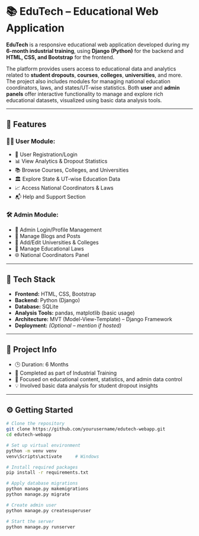 # 📚 EduTech – Educational Web Application

**EduTech** is a responsive educational web application developed during my **6-month industrial training**, using **Django (Python)** for the backend and **HTML, CSS, and Bootstrap** for the frontend.

The platform provides users access to educational data and analytics related to **student dropouts**, **courses**, **colleges**, **universities**, and more. The project also includes modules for managing national education coordinators, laws, and states/UT-wise statistics. Both **user** and **admin panels** offer interactive functionality to manage and explore rich educational datasets, visualized using basic data analysis tools.

---

## 🚀 Features

### 👨‍🎓 User Module:
- 🔐 User Registration/Login
- 📊 View Analytics & Dropout Statistics
- 📚 Browse Courses, Colleges, and Universities
- 🏛 Explore State & UT-wise Education Data
- 📈 Access National Coordinators & Laws
- 📬 Help and Support Section

### 🛠 Admin Module:
- 🔐 Admin Login/Profile Management
- 📝 Manage Blogs and Posts
- 🏫 Add/Edit Universities & Colleges
- 📜 Manage Educational Laws
- 🌐 National Coordinators Panel

---

## 🧰 Tech Stack

- **Frontend:** HTML, CSS, Bootstrap  
- **Backend:** Python (Django)  
- **Database:** SQLite  
- **Analysis Tools:** pandas, matplotlib (basic usage)  
- **Architecture:** MVT (Model-View-Template) – Django Framework  
- **Deployment:** *(Optional – mention if hosted)*

---

## 📁 Project Info

- 🕒 Duration: 6 Months  
- 🏫 Completed as part of Industrial Training  
- 📌 Focused on educational content, statistics, and admin data control  
- 💡 Involved basic data analysis for student dropout insights

---

## ⚙️ Getting Started

```bash
# Clone the repository
git clone https://github.com/yourusername/edutech-webapp.git
cd edutech-webapp

# Set up virtual environment
python -m venv venv
venv\Scripts\activate     # Windows

# Install required packages
pip install -r requirements.txt

# Apply database migrations
python manage.py makemigrations
python manage.py migrate

# Create admin user
python manage.py createsuperuser

# Start the server
python manage.py runserver

